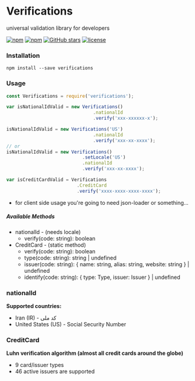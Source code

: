 # Verifications

universal validation library for developers

[![npm](https://img.shields.io/npm/v/verifications.svg)](https://www.npmjs.com/package/verifications)
[![npm](https://img.shields.io/npm/dt/verifications.svg)](https://www.npmjs.com/package/verifications)
[![GitHub stars](https://img.shields.io/github/stars/ardalanamini/verifications.svg)](https://github.com/ardalanamini/verifications/stargazers)
[![license](https://img.shields.io/github/license/ardalanamini/verifications.svg)](https://github.com/ardalanamini/verifications/blob/master/LICENSE)

### Installation

`npm install --save verifications`

### Usage

```javascript
const Verifications = require('verifications');

var isNationalIdValid = new Verifications()
                                .nationalId
                                .verify('xxx-xxxxxx-x');

isNationalIdValid = new Verifications('US')
                                .nationalId
                                .verify('xxx-xx-xxxx');
// or
isNationalIdValid = new Verifications()
                            .setLocale('US')
                            .nationalId
                            .verify('xxx-xx-xxxx');

var isCreditCardValid = Verifications
                          .CreditCard
                          .verify('xxxx-xxxx-xxxx-xxxx');
```

* for client side usage you're going to need json-loader or something...

##### Available Methods

- nationalId - (needs locale)
  - verify(code: string): boolean
- CreditCard - (static method)
  - verify(code: string): boolean
  - type(code: string): string | undefined
  - issuer(code: string): { name: string, alias: string, website: string } | undefined
  - identify(code: string): { type: Type, issuer: Issuer } | undefined

### nationalId

**Supported countries:**

- Iran (IR) - کد ملی
- United States (US) - Social Security Number

### CreditCard

**Luhn verification algorithm (almost all credit cards around the globe)**

- 9 card/issuer types
- 46 active issuers are supported
